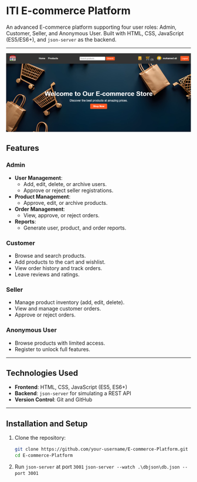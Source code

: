 
# ITI E-commerce Platform

An advanced E-commerce platform supporting four user roles: Admin, Customer, Seller, and Anonymous User. Built with HTML, CSS, JavaScript (ES5/ES6+), and `json-server` as the backend.

---
![Home Page](imgs/screen.png)


## Features

### **Admin**
- **User Management**:
  - Add, edit, delete, or archive users.
  - Approve or reject seller registrations.
- **Product Management**:
  - Approve, edit, or archive products.
- **Order Management**:
  - View, approve, or reject orders.
- **Reports**:
  - Generate user, product, and order reports.

### **Customer**
- Browse and search products.
- Add products to the cart and wishlist.
- View order history and track orders.
- Leave reviews and ratings.

### **Seller**
- Manage product inventory (add, edit, delete).
- View and manage customer orders.
- Approve or reject orders.

### **Anonymous User**
- Browse products with limited access.
- Register to unlock full features.

---

## Technologies Used

- **Frontend**: HTML, CSS, JavaScript (ES5, ES6+)
- **Backend**: `json-server` for simulating a REST API
- **Version Control**: Git and GitHub

---

## Installation and Setup

1. Clone the repository:
   ```bash
   git clone https://github.com/your-username/E-commerce-Platform.git
   cd E-commerce-Platform
   ```
2. Run `json-server` at port `3001`
     `json-server --watch .\dbjson\db.json --port 3001`
